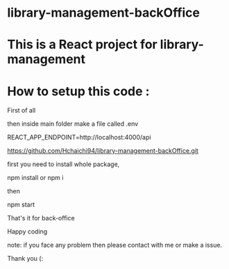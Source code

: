# library-management-backOffice

# This is a React project for library-management

# How to setup this code : 

First of all 

then inside main folder make a file called .env

REACT_APP_ENDPOINT=http://localhost:4000/api



https://github.com/Hchaichi94/library-management-backOffice.git

first you need to install whole package,

npm install or npm i

then

npm start 

That's it for back-office

Happy coding

note: if you face any problem then please contact with me or make a issue.

Thank you (:
